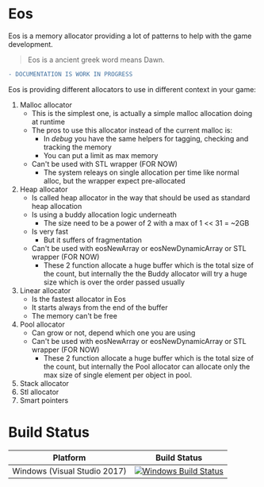 # Eos

Eos is a memory allocator providing a lot of patterns to help with the game development.

> Eos is a ancient greek word means Dawn.

```diff
- DOCUMENTATION IS WORK IN PROGRESS
```

Eos is providing different allocators to use in different context in your game:

1. Malloc allocator
   - This is the simplest one, is actually a simple malloc allocation doing at runtime
   - The pros to use this allocator instead of the current malloc is:
     - In *debug* you have the same helpers for tagging, checking and tracking the memory
	 - You can put a limit as max memory
   - Can't be used with STL wrapper (FOR NOW)
     - The system releays on single allocation per time like normal alloc, but the wrapper expect pre-allocated
2. Heap allocator
   - Is called heap allocator in the way that should be used as standard heap allocation
   - Is using a buddy allocation logic underneath
     - The size need to be a power of 2 with a max of 1 << 31 = ~2GB
   - Is very fast
     - But it suffers of fragmentation
   - Can't be used with eosNewArray or eosNewDynamicArray or STL wrapper (FOR NOW)
     - These 2 function allocate a huge buffer which is the total size of the count, but internally the the Buddy allocator will try a huge size which is over the order passed usually
3. Linear allocator
   - Is the fastest allocator in Eos
   - It starts always from the end of the buffer
   - The memory can't be free
4. Pool allocator
   - Can grow or not, depend which one you are using
   - Can't be used with eosNewArray or eosNewDynamicArray or STL wrapper (FOR NOW)
     - These 2 function allocate a huge buffer which is the total size of the count, but internally the Pool allocator can allocate only the max size of single element per object in pool.
5. Stack allocator
6. Stl allocator
7. Smart pointers


# Build Status

| Platform | Build Status |
|:--------:|:------------:|
| Windows (Visual Studio 2017) | [![Windows Build Status](https://ci.appveyor.com/api/projects/status/github/kabalmcblade/eos?branch=master&svg=true)](https://ci.appveyor.com/project/kabalmcblade/eos) |
